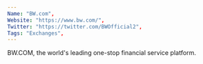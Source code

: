```yaml
--- 
Name: "BW.com", 
Website: "https://www.bw.com/", 
Twitter: "https://twitter.com/BWOfficial2", 
Tags: "Exchanges", 
--- 
```

<!--lang:en--> 
BW.COM, the world's leading one-stop financial service platform.
<!--lang:es--] 
BW.COM, la plataforma de servicios financieros integral líder en el mundo.
<!--lang:de--] 
BW.COM, die weltweit führende Finanzdienstleistungsplattform aus einer Hand.
<!--lang:fr--] 
BW.COM, la première plate-forme mondiale de services financiers à guichet unique.
<!--lang:pl--] 
BW.COM, wiodąca na świecie kompleksowa platforma usług finansowych.
<!--lang:uk--] 
BW.COM, провідна у світі універсальна платформа фінансових послуг.
[!--lang:*--> 
